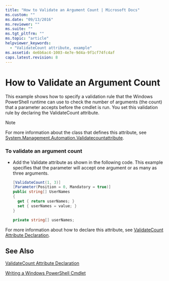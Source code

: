 ```yaml
---
title: "How to Validate an Argument Count | Microsoft Docs"
ms.custom: ""
ms.date: "09/13/2016"
ms.reviewer: ""
ms.suite: ""
ms.tgt_pltfrm: ""
ms.topic: "article"
helpviewer_keywords:
  - "ValidateCount attribute, example"
ms.assetid: 4e6b6ac4-1003-4e7e-9d4a-9f1cf74fc4af
caps.latest.revision: 8
---
```

# How to Validate an Argument Count

This example shows how to specify a validation rule that the Windows PowerShell runtime can use to check the number of arguments (the count) that a parameter accepts before the cmdlet is run. You set this validation rule by declaring the ValidateCount attribute.

> [!NOTE]
> For more information about the class that defines this attribute, see [System.Management.Automation.Validatecountattribute](/dotnet/api/System.Management.Automation.ValidateCountAttribute).

### To validate an argument count

- Add the Validate attribute as shown in the following code. This example specifies that the parameter will accept one argument or as many as three arguments.

    ```csharp
    [ValidateCount(1, 3)]
    [Parameter(Position = 0, Mandatory = true)]
    public string[] UserNames
    {
      get { return userNames; }
      set { userNames = value; }
    }

    private string[] userNames;
    ```

For more information about how to declare this attribute, see [ValidateCount Attribute Declaration](./validatecount-attribute-declaration.md).

## See Also

[ValidateCount Attribute Declaration](./validatecount-attribute-declaration.md)

[Writing a Windows PowerShell Cmdlet](./writing-a-windows-powershell-cmdlet.md)
